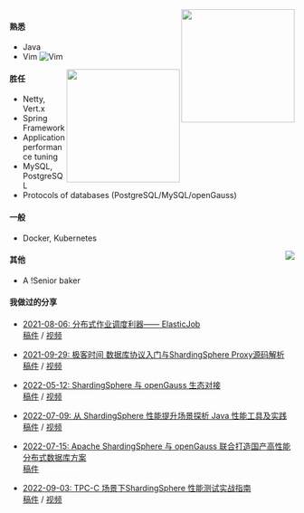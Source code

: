 <a href="http://wwj.icu">
  <img align="right" height=200px src="https://github-readme-stats.vercel.app/api?username=TeslaCN&show_icons=true&count_private=true" />
</a>


#### 熟悉

- Java
- Vim ![Vim](https://www.vim.org/images/vim_on_fire.gif)

<a href="http://wwj.icu">
  <img align="right" height=200px src="https://github-readme-stats.vercel.app/api/top-langs/?username=TeslaCN&layout=compact&langs_count=10&hide=html,javascript,css,freemarker" />
</a>

#### 胜任

- Netty, Vert.x
- Spring Framework
- Application performance tuning
- MySQL, PostgreSQL
- Protocols of databases (PostgreSQL/MySQL/openGauss)

#### 一般

- Docker, Kubernetes

<a href="https://github.com/TeslaCN">
    <img align="right" src="https://profile-counter.glitch.me/TeslaCN/count.svg" />
</a>

#### 其他

- A !Senior baker

#### 我做过的分享

- [2021-08-06: 分布式作业调度利器—— ElasticJob](https://apachecon.com/acasia2021/zh/sessions/1044.html)  
  [稿件](https://wuweijie.oss-cn-shenzhen.aliyuncs.com/slides/20210806_ApacheCon_Asia_ElasticJob.pdf) / [视频](https://www.bilibili.com/video/BV1BQ4y127Fp/)

- [2021-09-29: 极客时间 数据库协议入门与ShardingSphere Proxy源码解析](https://wuweijie.oss-cn-shenzhen.aliyuncs.com/slides/20210929_Geekbang_ShardingSphere_poster.jpeg)  
  [稿件](https://wuweijie.oss-cn-shenzhen.aliyuncs.com/slides/20210929_Geekbang_ShardingSphere_Proxy.pdf) / [视频](https://www.bilibili.com/video/BV1YQ4y1B7z3/)

- [2022-05-12: ShardingSphere 与 openGauss 生态对接](https://wuweijie.oss-cn-shenzhen.aliyuncs.com/slides/20220512_ShardingSphere_openGauss_poster.jpg)  
  [稿件](https://wuweijie.oss-cn-shenzhen.aliyuncs.com/slides/20220512_ShardingSphere_openGauss.pdf) / [视频](https://www.bilibili.com/video/BV1ur4y1b7Nk/)

- [2022-07-09: 从 ShardingSphere 性能提升场景探析 Java 性能工具及实践](https://wuweijie.oss-cn-shenzhen.aliyuncs.com/slides/20220709_ShardingSphere_Java_performance_poster.jpg)  
  [稿件](https://wuweijie.oss-cn-shenzhen.aliyuncs.com/slides/20220709_ShardingSphere_Java_performance.pdf) / [视频](https://www.bilibili.com/video/BV1YU4y1q7Nq/)

- [2022-07-15: Apache ShardingSphere 与 openGauss 联合打造国产高性能分布式数据库方案](https://wuweijie.oss-cn-shenzhen.aliyuncs.com/slides/20220715_ShardingSphere_openGauss_TPC-C_poster.jpg)  
  [稿件](https://wuweijie.oss-cn-shenzhen.aliyuncs.com/slides/20220715_ShardingSphere_openGauss_TPC-C.pdf)  

- [2022-09-03: TPC-C 场景下ShardingSphere 性能测试实战指南](https://wuweijie.oss-cn-shenzhen.aliyuncs.com/slides/20220903_ShardingSphere_meetup_Beijing_poster.jpg)  
  [稿件](https://wuweijie.oss-cn-shenzhen.aliyuncs.com/slides/20220903_ShardingSphere_meetup_Beijing.pdf) / [视频](https://www.bilibili.com/video/BV15Y4y1M7Jb/)
